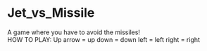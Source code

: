 # Jet_vs_Missile
A game where you have to avoid the missiles!  
HOW TO PLAY:  Up arrow = up 
down = down 
left = left 
right = right
